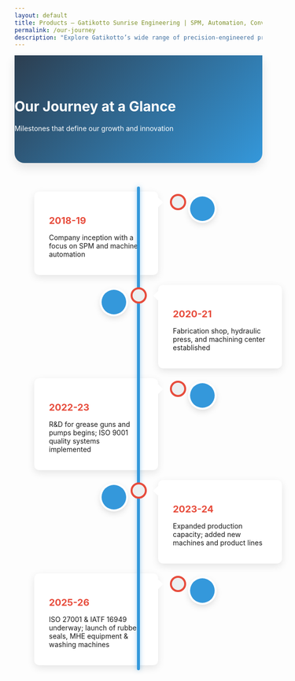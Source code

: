 ```yaml
---
layout: default
title: Products – Gatikotto Sunrise Engineering | SPM, Automation, Conveyor, Rubber & Plastic Parts
permalink: /our-journey
description: "Explore Gatikotto’s wide range of precision-engineered products including SPM machines, industrial automation systems, conveyors, jigs, dies, rubber and plastic parts, machined components, and turnkey project solutions."
---
```

  <style>
        :root {
            --primary-color: #2c3e50;
            --secondary-color: #3498db;
            --accent-color: #e74c3c;
            --light-color: #ecf0f1;
        }
        
        /* body {
            font-family: 'Segoe UI', Tahoma, Geneva, Verdana, sans-serif;
            background-color: #f8f9fa;
        } */
        
        .timeline-header {
            background: linear-gradient(135deg, var(--primary-color), var(--secondary-color));
            color: white;
            padding: 3rem 0;
            margin-bottom: 3rem;
            border-radius: 0 0 20px 20px;
            box-shadow: 0 10px 20px rgba(0,0,0,0.1);
        }
        
        .timeline {
            position: relative;
            max-width: 1200px;
            margin: 0 auto;
        }
        
        .timeline::after {
            content: '';
            position: absolute;
            width: 6px;
            background-color: var(--secondary-color);
            top: 0;
            bottom: 0;
            left: 50%;
            margin-left: -3px;
            border-radius: 10px;
            box-shadow: 0 0 10px rgba(52, 152, 219, 0.5);
        }
        
        .timeline-container {
            padding: 10px 40px;
            position: relative;
            background-color: inherit;
            width: 50%;
        }
        
        .timeline-container::after {
            content: '';
            position: absolute;
            width: 25px;
            height: 25px;
            right: -17px;
            background-color: var(--light-color);
            border: 4px solid var(--accent-color);
            top: 15px;
            border-radius: 50%;
            z-index: 1;
        }
        
        .left {
            left: 0;
        }
        
        .right {
            left: 50%;
        }
        
        .left::before {
            content: " ";
            height: 0;
            position: absolute;
            top: 22px;
            width: 0;
            z-index: 1;
            right: 30px;
            border: medium solid white;
            border-width: 10px 0 10px 10px;
            border-color: transparent transparent transparent white;
        }
        
        .right::before {
            content: " ";
            height: 0;
            position: absolute;
            top: 22px;
            width: 0;
            z-index: 1;
            left: 30px;
            border: medium solid white;
            border-width: 10px 10px 10px 0;
            border-color: transparent white transparent transparent;
        }
        
        .right::after {
            left: -16px;
        }
        
        .timeline-content {
            padding: 20px 30px;
            background-color: white;
            position: relative;
            border-radius: 10px;
            box-shadow: 0 5px 15px rgba(0,0,0,0.1);
            transition: transform 0.3s ease, box-shadow 0.3s ease;
        }
        
        .timeline-content:hover {
            transform: translateY(-5px);
            box-shadow: 0 10px 25px rgba(0,0,0,0.15);
        }
        
        .timeline-year {
            font-weight: 700;
            color: var(--accent-color);
            margin-bottom: 10px;
            font-size: 1.2rem;
        }
        
        .timeline-icon {
            position: absolute;
            top: 20px;
            font-size: 1.5rem;
            color: white;
            background: var(--secondary-color);
            width: 50px;
            height: 50px;
            border-radius: 50%;
            display: flex;
            align-items: center;
            justify-content: center;
            box-shadow: 0 0 0 4px white, 0 5px 15px rgba(0,0,0,0.2);
        }
        
        .left .timeline-icon {
            right: -75px;
        }
        
        .right .timeline-icon {
            left: -75px;
        }
        
        @media screen and (max-width: 768px) {
            .timeline::after {
                left: 31px;
            }
            
            .timeline-container {
                width: 100%;
                padding-left: 70px;
                padding-right: 25px;
            }
            
            .timeline-container::before {
                left: 60px;
                border: medium solid white;
                border-width: 10px 10px 10px 0;
                border-color: transparent white transparent transparent;
            }
            
            .left::after, .right::after {
                left: 15px;
            }
            
            .right {
                left: 0%;
            }
            
            .left .timeline-icon, .right .timeline-icon {
                left: 15px;
                right: auto;
            }
        }
        
        .footer {
            background: var(--primary-color);
            color: white;
            padding: 2rem 0;
            margin-top: 3rem;
        }
    </style>


<!-- Header Section -->
<div class="timeline-header text-center">
        <div class="container"><h1 class="display-4 fw-bold mb-3">Our Journey at a Glance</h1><p class="lead">Milestones that define our growth and innovation</p></div>
    </div>
<!-- Timeline Section -->
<div class="container py-5">
   <div class="timeline">
            <!-- 2018-19 -->
            <div class="timeline-container left">
                <div class="timeline-content">
                    <h3 class="timeline-year">2018-19</h3>
                    <p>Company inception with a focus on SPM and machine automation</p>
                </div>
                <div class="timeline-icon"><i class="fas fa-rocket"></i></div>
            </div>
            <!-- 2020-21 -->
            <div class="timeline-container right">
                <div class="timeline-content">
                    <h3 class="timeline-year">2020-21</h3>
                    <p>Fabrication shop, hydraulic press, and machining center established</p>
                </div>
                <div class="timeline-icon"><i class="fas fa-industry"></i></div>
            </div>
            <!-- 2022-23 -->
            <div class="timeline-container left">
                <div class="timeline-content">
                    <h3 class="timeline-year">2022-23</h3>
                    <p>R&D for grease guns and pumps begins; ISO 9001 quality systems implemented</p>
                </div>
                <div class="timeline-icon"><i class="fas fa-flask"></i></div>
            </div>
            <!-- 2023-24 -->
            <div class="timeline-container right">
                <div class="timeline-content">
                    <h3 class="timeline-year">2023-24</h3>
                    <p>Expanded production capacity; added new machines and product lines</p>
                </div>
                <div class="timeline-icon"><i class="fas fa-expand"></i></div>
            </div>
            <!-- 2025-26 -->
            <div class="timeline-container left">
                <div class="timeline-content">
                    <h3 class="timeline-year">2025-26</h3>
                    <p>ISO 27001 & IATF 16949 underway; launch of rubber seals, MHE equipment & washing machines</p>
                </div>
                <div class="timeline-icon"><i class="fas fa-chart-line"></i></div>
            </div>
        </div>
    </div>
